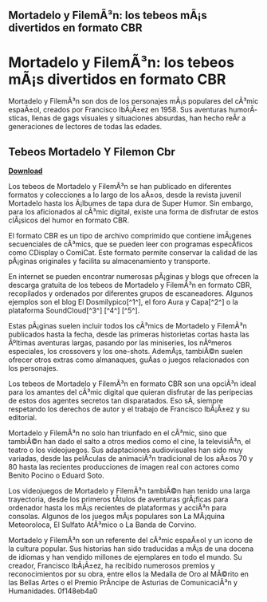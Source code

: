 ## Mortadelo y FilemÃ³n: los tebeos mÃ¡s divertidos en formato CBR

  
# Mortadelo y FilemÃ³n: los tebeos mÃ¡s divertidos en formato CBR
 
Mortadelo y FilemÃ³n son dos de los personajes mÃ¡s populares del cÃ³mic espaÃ±ol, creados por Francisco IbÃ¡Ã±ez en 1958. Sus aventuras humorÃ­sticas, llenas de gags visuales y situaciones absurdas, han hecho reÃ­r a generaciones de lectores de todas las edades.
 
## Tebeos Mortadelo Y Filemon Cbr


[**Download**](https://www.google.com/url?q=https%3A%2F%2Fssurll.com%2F2tKFkY&sa=D&sntz=1&usg=AOvVaw2Nu5QulLVzwmhuaaKH-0Ty)

 
Los tebeos de Mortadelo y FilemÃ³n se han publicado en diferentes formatos y colecciones a lo largo de los aÃ±os, desde la revista juvenil Mortadelo hasta los Ã¡lbumes de tapa dura de Super Humor. Sin embargo, para los aficionados al cÃ³mic digital, existe una forma de disfrutar de estos clÃ¡sicos del humor en formato CBR.
 
El formato CBR es un tipo de archivo comprimido que contiene imÃ¡genes secuenciales de cÃ³mics, que se pueden leer con programas especÃ­ficos como CDisplay o ComiCat. Este formato permite conservar la calidad de las pÃ¡ginas originales y facilita su almacenamiento y transporte.
 
En internet se pueden encontrar numerosas pÃ¡ginas y blogs que ofrecen la descarga gratuita de los tebeos de Mortadelo y FilemÃ³n en formato CBR, recopilados y ordenados por diferentes grupos de escaneadores. Algunos ejemplos son el blog El Dosmilypico[^1^], el foro Aura y Capa[^2^] o la plataforma SoundCloud[^3^] [^4^] [^5^].
 
Estas pÃ¡ginas suelen incluir todos los cÃ³mics de Mortadelo y FilemÃ³n publicados hasta la fecha, desde las primeras historietas cortas hasta las Ãºltimas aventuras largas, pasando por las miniseries, los nÃºmeros especiales, los crossovers y los one-shots. AdemÃ¡s, tambiÃ©n suelen ofrecer otros extras como almanaques, guÃ­as o juegos relacionados con los personajes.
 
Los tebeos de Mortadelo y FilemÃ³n en formato CBR son una opciÃ³n ideal para los amantes del cÃ³mic digital que quieran disfrutar de las peripecias de estos dos agentes secretos tan disparatados. Eso sÃ­, siempre respetando los derechos de autor y el trabajo de Francisco IbÃ¡Ã±ez y su editorial.
  
Mortadelo y FilemÃ³n no solo han triunfado en el cÃ³mic, sino que tambiÃ©n han dado el salto a otros medios como el cine, la televisiÃ³n, el teatro o los videojuegos. Sus adaptaciones audiovisuales han sido muy variadas, desde las pelÃ­culas de animaciÃ³n tradicional de los aÃ±os 70 y 80 hasta las recientes producciones de imagen real con actores como Benito Pocino o Eduard Soto.
 
Los videojuegos de Mortadelo y FilemÃ³n tambiÃ©n han tenido una larga trayectoria, desde los primeros tÃ­tulos de aventuras grÃ¡ficas para ordenador hasta los mÃ¡s recientes de plataformas y acciÃ³n para consolas. Algunos de los juegos mÃ¡s populares son La MÃ¡quina Meteoroloca, El Sulfato AtÃ³mico o La Banda de Corvino.
 
Mortadelo y FilemÃ³n son un referente del cÃ³mic espaÃ±ol y un icono de la cultura popular. Sus historias han sido traducidas a mÃ¡s de una docena de idiomas y han vendido millones de ejemplares en todo el mundo. Su creador, Francisco IbÃ¡Ã±ez, ha recibido numerosos premios y reconocimientos por su obra, entre ellos la Medalla de Oro al MÃ©rito en las Bellas Artes o el Premio PrÃ­ncipe de Asturias de ComunicaciÃ³n y Humanidades.
 0f148eb4a0
